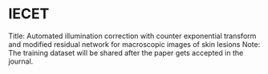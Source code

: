 # IECET
Title: Automated illumination correction with counter exponential transform and modified residual network for macroscopic images of skin lesions
Note: The training dataset will be shared after the paper gets accepted in the journal.
